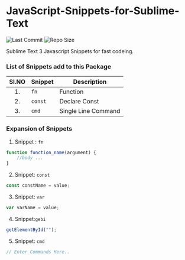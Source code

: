 # JavaScript-Snippets-for-Sublime-Text

![Last Commit](https://img.shields.io/github/last-commit/KarthickMathesh/Sublime-JavaScript-Snippets?style=for-the-badge)
![Repo Size](https://img.shields.io/github/repo-size/KarthickMathesh/Sublime-JavaScript-Snippets?style=for-the-badge)

Sublime Text 3 Javascript Snippets for fast codeing.

### List of Snippets add to this Package

| SI.NO | Snippet | Description         |
| :---: | ------- | ------------------- |
|  1.   | `fn`    | Function            |
|  2.   | `const` | Declare Const       |
|  3.   | `cmd`   | Single Line Command |

### Expansion of Snippets

1. Snippet : `fn`

```js
function function_name(argument) {
	//body ...
}
```

2. Snippet: `const`

```js
const constName = value;
```

3. Snippet: `var`

```js
var varName = value;
```

4. Snippet:`gebi`

```js
getElementById("");
```

5. Snippet: `cmd`

```js
// Enter Commands Here..
```
